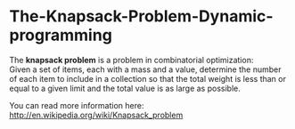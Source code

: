 # The-Knapsack-Problem-Dynamic-programming
The **knapsack problem** is a problem in combinatorial optimization: <br />
Given a set of items, each with a mass and a value, determine the number of each item to include in a collection so that the total weight is less than or equal to a given limit and the total value is as large as possible.

You can read more information here: http://en.wikipedia.org/wiki/Knapsack_problem

